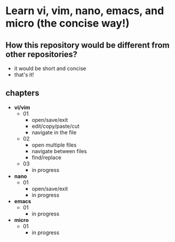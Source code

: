 # Learn vi, vim, nano, emacs, and micro (the concise way!)

## How this repository would be different from other repositories?
- it would be short and concise
- that's it!

## chapters
- **vi/vim**
  - 01
    - open/save/exit
    - edit/copy/paste/cut
    - navigate in the file
  - 02
    - open multiple files
    - navigate between files
    - find/replace
  - 03
    - in progress
- **nano**
  - 01
    - open/save/exit
    - in progress
- **emacs**
  - 01
    - in progress
- **micro**
  - 01
    - in progress
